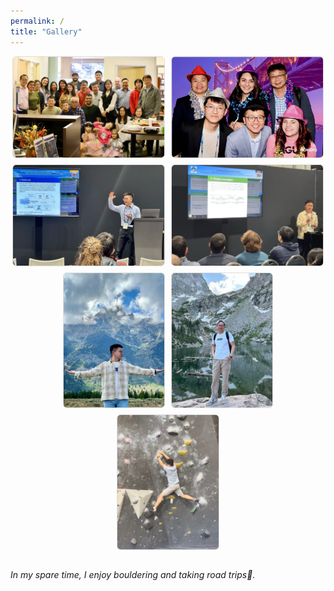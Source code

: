 ```yaml
---
permalink: /
title: "Gallery"
---
```


<div style="display:flex;flex-wrap:wrap;gap:10px;justify-content:center;">
  <img src="/images/chrs.jpg" style="width:48%;border:1px solid #ddd;border-radius:6px;">
  <img src="/images/AGU.jpg" style="width:48%;border:1px solid #ddd;border-radius:6px;">

  <img src="/images/presentation.jpg" style="width:48%;border:1px solid #ddd;border-radius:6px;">
  <img src="/images/presentation2.jpg" style="width:48%;border:1px solid #ddd;border-radius:6px;">

  <img src="/images/grand teton.jpg" style="width:32%;border:1px solid #ddd;border-radius:6px;">
  <img src="/images/rocky mountain.jpg" style="width:32%;border:1px solid #ddd;border-radius:6px;">
  <img src="/images/climbing.jpg" style="width:32%;border:1px solid #ddd;border-radius:6px;">
</div>

<br/>

_In my spare time, I enjoy bouldering and taking road trips🥳._
